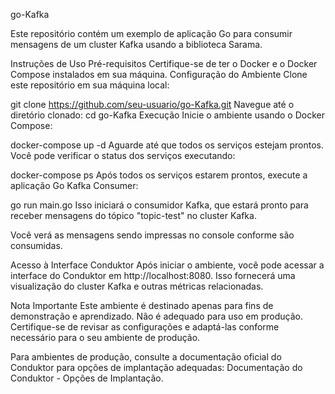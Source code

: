 go-Kafka

Este repositório contém um exemplo de aplicação Go para consumir mensagens de um cluster Kafka usando a biblioteca Sarama.

Instruções de Uso
Pré-requisitos
Certifique-se de ter o Docker e o Docker Compose instalados em sua máquina.
Configuração do Ambiente
Clone este repositório em sua máquina local:

git clone https://github.com/seu-usuario/go-Kafka.git
Navegue até o diretório clonado:
cd go-Kafka
Execução
Inicie o ambiente usando o Docker Compose:

docker-compose up -d
Aguarde até que todos os serviços estejam prontos. Você pode verificar o status dos serviços executando:


docker-compose ps
Após todos os serviços estarem prontos, execute a aplicação Go Kafka Consumer:

go run main.go
Isso iniciará o consumidor Kafka, que estará pronto para receber mensagens do tópico "topic-test" no cluster Kafka.

Você verá as mensagens sendo impressas no console conforme são consumidas.

Acesso à Interface Conduktor
Após iniciar o ambiente, você pode acessar a interface do Conduktor em http://localhost:8080. Isso fornecerá uma visualização do cluster Kafka e outras métricas relacionadas.

Nota Importante
Este ambiente é destinado apenas para fins de demonstração e aprendizado. Não é adequado para uso em produção. Certifique-se de revisar as configurações e adaptá-las conforme necessário para o seu ambiente de produção.

Para ambientes de produção, consulte a documentação oficial do Conduktor para opções de implantação adequadas: Documentação do Conduktor - Opções de Implantação.
